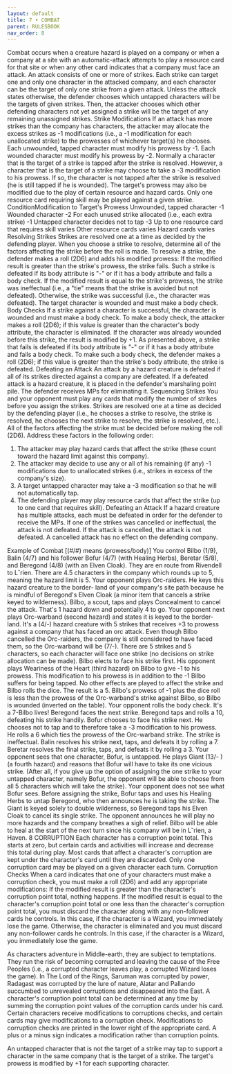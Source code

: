 ```yaml
---
layout: default
title: 7 • COMBAT
parent: RULESBOOK
nav_order: 8
---
```


 Combat  occurs when a creature hazard is played on a company or when a  company
at  a  site with an automatic-attack attempts to play a resource card  for  that
site or when any other card indicates that a company must face an attack.
 An  attack consists of one or more of strikes. Each strike can target  one  and
only one character in the attacked company, and each character can be the target
of  only one strike from a given attack. Unless the attack states otherwise, the
defender chooses which untapped characters will be the targets of given strikes.
Then,  the attacker chooses which other defending characters not yet assigned  a
strike will be the target of any remaining unassigned strikes.
Strike Modifications
 If  an  attack  has more strikes than the company has characters, the  attacker
may allocate the excess strikes as -1 modifications (i.e., a -1 modification for
each unallocated strike) to the prowesses of whichever target(s) he chooses.
 Each  unwounded, tapped character must modify his prowess by -1.  Each  wounded
character must modify his prowess by -2.
 Normally a character that is the target of a strike is tapped after the  strike
is  resolved. However, a character that is the target of a strike may choose  to
take  a -3 modification to his prowess. If so, the character is not tapped after
the strike is resolved (he is still tapped if he is wounded).
 The  target's prowess may also be modified due to the play of certain  resource
and hazard cards. Only one resource card requiring skill may be played against a
given strike.
 ConditionModification to Target's Prowess
 Unwounded, tapped character            -1
 Wounded character                      -2
 For each unused strike allocated (i.e., each extra strike)  -1
 Untapped character decides not to tap  -3
 Up to one resource card that requires skill  varies
 Other resource cards               varies
 Hazard cards                       varies
Resolving Strikes
 Strikes  are  resolved one at a time as decided by the defending  player.  When
you  choose  a  strike  to resolve, determine all of the factors  affecting  the
strike before the roll is made.
 To  resolve  a  strike, the defender makes a roll (2D6) and adds  his  modified
prowess:
 If  the modified result is greater than the strike's prowess, the strike fails.
 Such  a  strike is defeated if its body attribute is "-"  or  if it has a  body
 attribute and fails a body check.
 If  the  modified  result  is equal to the strike's  prowess,  the  strike  was
 ineffectual (i.e., a "tie" means that the strike is avoided but not defeated).
 Otherwise,  the  strike was successful (i.e., the character was defeated).  The
 target character is wounded and must make a body check.
Body Checks
 If  a  strike  against a character is successful, the character is wounded  and
must  make a body check. To make a body check, the attacker makes a roll  (2D6);
if  this value is greater than the character's body attribute, the character  is
eliminated. If the character was already wounded before this strike, the  result
is modified
by +1.
 As  presented  above, a strike that fails is defeated if its body attribute  is
"-"  or  if it has a body attribute and fails a body check. To make such a  body
check,  the  defender  makes a roll (2D6); if this value  is  greater  than  the
strike's body attribute, the strike is defeated.
Defeating an Attack
 An  attack  by  a  hazard creature is defeated if all of its  strikes  directed
against a company are defeated. If a defeated attack is a hazard creature, it is
placed  in the defender's marshaling point pile. The defender receives  MPs  for
eliminating it.
Sequencing Strikes
 You  and  your opponent must play any cards that modify the number  of  strikes
before you assign the strikes.
 Strikes  are  resolved one at a time as decided by the defending player  (i.e.,
he  chooses  a  strike to resolve, the strike is resolved, he chooses  the  next
strike  to  resolve, the strike is resolved, etc.). All of the factors affecting
the  strike must be decided before making the roll (2D6). Address these  factors
in the following order:
1) The attacker may play hazard cards that affect the strike (these count toward
 the hazard limit against this company).
2) The attacker may decide to use any or all of his remaining (if any) -1
 modifications due to unallocated strikes (i.e., strikes in excess of the
 company's size).
3) A target untapped character may take a -3 modification so that he will not
 automatically tap.
4) The defending player may play resource cards that affect the strike (up to
 one card that requires skill).
Defeating an Attack
 If  a hazard creature has multiple attacks, each must be defeated in order  for
the defender to receive the MPs.
 If  one  of  the  strikes  was  cancelled or ineffectual,  the  attack  is  not
defeated.  If the attack is cancelled, the attack is not defeated.  A  cancelled
attack has no effect on the defending company.
                                       
Example of Combat [(#/#) means (prowess/body)]
 You  control  Bilbo  (1/9),  Balin (4/7) and his  follower  Bofur  (4/7)  (with
Healing  Herbs), Beretar (5/8), and Beregond (4/8) (with an Elven  Cloak).  They
are  en  route from Rivendell to L˘rien. There are 4.5 characters in the company
which rounds up to 5, meaning the hazard limit is 5.
 Your  opponent plays Orc-raiders. He keys this hazard creature to  the  border-
land of your company's site path because he is mindful of Beregond's Elven Cloak
(a  minor item that cancels a strike keyed to wilderness). Bilbo, a scout,  taps
and plays Concealment to cancel the attack. That's 1 hazard down and potentially
4 to go.
 Your opponent next plays Orc-warband (second hazard) and states it is keyed  to
the border-land. It's a (4/-) hazard creature with 5 strikes that receives +3 to
prowess  against  a  company  that has faced an orc attack.  Even  though  Bilbo
cancelled  the Orc-raiders, the company is still considered to have faced  them,
so the Orc-warband will be
(7/-).  There  are 5 strikes and 5 characters, so each character will  face  one
strike (no decisions on strike allocation can be made). Bilbo elects to face his
strike first. His opponent plays Weariness of the Heart (third hazard) on  Bilbo
to  give  -1 to his prowess. This modification to his prowess is in addition  to
the -1 Bilbo suffers for being tapped. No other effects are played to affect the
strike  and Bilbo rolls the dice. The result is a 5. Bilbo's prowess of -1  plus
the  dice  roll  is  less than the prowess of the Orc-warband's  strike  against
Bilbo, so Bilbo is wounded (inverted on the table). Your opponent rolls the body
check. It's a 7-Bilbo lives!
 Beregond  faces  the next strike. Beregond taps and rolls a 10,  defeating  his
strike handily. Bofur chooses to face his strike next. He chooses not to tap and
to  therefore take a -3 modification to his prowess. He rolls a 6 which ties the
prowess of the Orc-warband strike. The strike is ineffectual.
 Balin  resolves his strike next, taps, and defeats it by rolling a  7.  Beretar
resolves the final strike, taps, and defeats it by rolling a 3.
 Your opponent sees that one character, Bofur, is untapped. He plays Giant (13/-
)  (a  fourth  hazard) and reasons that Bofur will have to take its one  vicious
strike.  (After all, if you give up the option of assigning the  one  strike  to
your  untapped character, namely Bofur, the opponent will be able to choose from
all  5  characters which will take the strike). Your opponent does not see  what
Bofur  sees. Before assigning the strike, Bofur taps and uses his Healing  Herbs
to  untap  Beregond, who then announces he is taking the strike.  The  Giant  is
keyed  solely to double wilderness, so Beregond taps his Elven Cloak  to  cancel
its single strike.
 The opponent announces he will play no more hazards and the company breathes  a
sigh  of relief. Bilbo will be able to heal at the start of the next turn  since
his company will be in L˘rien, a Haven.
8  CORRUPTION
 Each  character has a corruption point total. This starts at zero, but  certain
cards  and  activities will increase and decrease this total during  play.  Most
cards  that affect a character's corruption are kept under the character's  card
until  they  are discarded. Only one corruption card may be played  on  a  given
character each turn.
Corruption Checks
 When  a  card  indicates  that one of your characters must  make  a  corruption
check, you must make a roll (2D6) and add any appropriate modifications:
  If  the  modified  result  is  greater than the character's  corruption  point
  total, nothing happens.
  If  the modified result is equal to the character's corruption point total  or
  one  less  than the character's corruption point total, you must  discard  the
  character along with any non-follower cards he controls. In this case, if  the
  character is a Wizard, you immediately lose the game.
  Otherwise,  the character is eliminated and you must discard any  non-follower
  cards  he  controls.  In  this  case,  if  the  character  is  a  Wizard,  you
  immediately lose the game.
                                       
 As  characters adventure in Middle-earth, they are subject to temptations. They
run  the  risk  of becoming corrupted and leaving the cause of the Free  Peoples
(i.e., a corrupted character leaves play, a corrupted Wizard loses the game). In
The Lord of the Rings, Saruman was corrupted by power, Radagast was corrupted by
the  lure of nature, Alatar and Pallando succumbed to unrevealed corruptions and
disappeared into the East.
 A  character's corruption point total can be determined at any time by  summing
the  corruption  point values of the corruption cards under  his  card.  Certain
characters  receive modifications to corruptions checks, and certain  cards  may
give modifications to a corruption check. Modifications to corruption checks are
printed  in  the  lower right of the appropriate card. A plus or  a  minus  sign
indicates a modification rather than corruption points.

 An  untapped character that is not the target of a strike may tap to support  a
character  in  the  same company that is the target of a  strike.  The  target's
prowess is modified by +1 for each supporting character.

